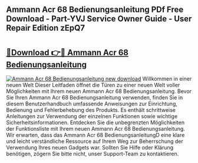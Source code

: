## Ammann Acr 68 Bedienungsanleitung PDf Free Download - Part-YVJ Service Owner Guide - User Repair Edition zEpQ7

# <h2><a href="http://df4o50.blite.top/?on=Ammann+Acr+68+Bedienungsanleitung">🔗Download 👉🔴 Ammann Acr 68 Bedienungsanleitung</a></h2>

[![Ammann Acr 68 Bedienungsanleitung new download](https://i.imgur.com/lujVjoI.png)](http://df4o50.blite.top/?on=Ammann+Acr+68+Bedienungsanleitung)
Willkommen in einer neuen Welt Dieser Leitfaden öffnet die Türen zu einer neuen Welt voller Möglichkeiten mit Ihrem neuen Ammann Acr 68 Bedienungsanleitung. Bevor Sie Ihren Ammann Acr 68 Bedienungsanleitung verwenden, finden Sie in diesem Benutzerhandbuch umfassende Anweisungen zur Einrichtung, Bedienung und Fehlerbehebung des Produkts. Es enthält schrittweise Anleitungen zur Verwendung der einzelnen Funktionen sowie wichtige Sicherheitsinformationen. Entdecken Sie die unbegrenzten Möglichkeiten der Funktionsliste mit Ihrem neuen Ammann Acr 68 Bedienungsanleitung. Wir erwarten, dass das Ammann Acr 68 BedienungsanleitungD eine klare und leicht verständliche Ressource auf Ihrem Weg zur Beherrschung der Verwendung Ihres neuen Gadgets war. Sollten Sie Hilfe oder Klärung benötigen, zögern Sie bitte nicht, unser Support-Team zu kontaktieren.
